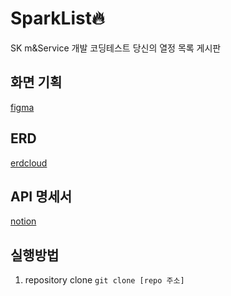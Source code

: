 # SparkList🔥
SK m&amp;Service 개발 코딩테스트
당신의 열정 목록 게시판

## 화면 기획
[figma](https://www.figma.com/design/4N1gUmFuPiJ0JYE6Awlvkn/SparkList?node-id=0-1&t=Jj3TGOhIuxNoZtrO-1)

## ERD
[erdcloud](https://www.erdcloud.com/d/4XM3brRoR9MRRxumD)

## API 명세서
[notion](https://www.notion.so/API-14f280f01de081e4a159c318d0ecfe32)

## 실행방법
1. repository clone
`git clone [repo 주소]`
